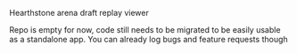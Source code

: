 
Hearthstone arena draft replay viewer 

Repo is empty for now, code still needs to be migrated to be easily usable as a standalone app. 
You can already log bugs and feature requests though
